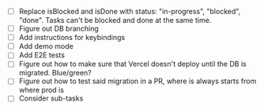 - [ ] Replace isBlocked and isDone with status: "in-progress", "blocked", "done". Tasks can't be blocked and done at the same time.
- [ ] Figure out DB branching
- [ ] Add instructions for keybindings
- [ ] Add demo mode
- [ ] Add E2E tests
- [ ] Figure out how to make sure that Vercel doesn't deploy until the DB is migrated. Blue/green?
- [ ] Figure out how to test said migration in a PR, where is always starts from where prod is
- [ ] Consider sub-tasks
